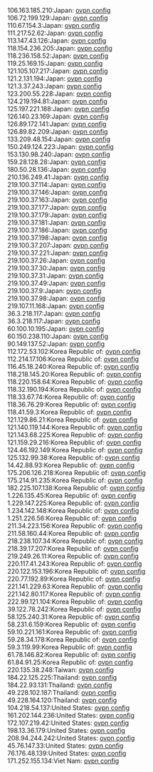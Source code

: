 106.163.185.210:Japan: [ovpn config](vpn/106_163_185_210.ovpn)  
106.72.199.129:Japan: [ovpn config](vpn/106_72_199_129.ovpn)  
110.67.154.3:Japan: [ovpn config](vpn/110_67_154_3.ovpn)  
111.217.52.62:Japan: [ovpn config](vpn/111_217_52_62.ovpn)  
113.147.43.126:Japan: [ovpn config](vpn/113_147_43_126.ovpn)  
118.154.236.205:Japan: [ovpn config](vpn/118_154_236_205.ovpn)  
118.236.158.52:Japan: [ovpn config](vpn/118_236_158_52.ovpn)  
119.25.169.15:Japan: [ovpn config](vpn/119_25_169_15.ovpn)  
121.105.107.217:Japan: [ovpn config](vpn/121_105_107_217.ovpn)  
121.2.131.194:Japan: [ovpn config](vpn/121_2_131_194.ovpn)  
121.3.37.243:Japan: [ovpn config](vpn/121_3_37_243.ovpn)  
123.200.55.228:Japan: [ovpn config](vpn/123_200_55_228.ovpn)  
124.219.194.81:Japan: [ovpn config](vpn/124_219_194_81.ovpn)  
125.197.221.188:Japan: [ovpn config](vpn/125_197_221_188.ovpn)  
126.140.23.169:Japan: [ovpn config](vpn/126_140_23_169.ovpn)  
126.89.172.141:Japan: [ovpn config](vpn/126_89_172_141.ovpn)  
126.89.82.209:Japan: [ovpn config](vpn/126_89_82_209.ovpn)  
133.209.48.154:Japan: [ovpn config](vpn/133_209_48_154.ovpn)  
150.249.124.223:Japan: [ovpn config](vpn/150_249_124_223.ovpn)  
153.130.98.240:Japan: [ovpn config](vpn/153_130_98_240.ovpn)  
159.28.128.28:Japan: [ovpn config](vpn/159_28_128_28.ovpn)  
180.50.28.136:Japan: [ovpn config](vpn/180_50_28_136.ovpn)  
210.136.249.41:Japan: [ovpn config](vpn/210_136_249_41.ovpn)  
219.100.37.114:Japan: [ovpn config](vpn/219_100_37_114.ovpn)  
219.100.37.146:Japan: [ovpn config](vpn/219_100_37_146.ovpn)  
219.100.37.163:Japan: [ovpn config](vpn/219_100_37_163.ovpn)  
219.100.37.177:Japan: [ovpn config](vpn/219_100_37_177.ovpn)  
219.100.37.179:Japan: [ovpn config](vpn/219_100_37_179.ovpn)  
219.100.37.181:Japan: [ovpn config](vpn/219_100_37_181.ovpn)  
219.100.37.186:Japan: [ovpn config](vpn/219_100_37_186.ovpn)  
219.100.37.198:Japan: [ovpn config](vpn/219_100_37_198.ovpn)  
219.100.37.207:Japan: [ovpn config](vpn/219_100_37_207.ovpn)  
219.100.37.221:Japan: [ovpn config](vpn/219_100_37_221.ovpn)  
219.100.37.26:Japan: [ovpn config](vpn/219_100_37_26.ovpn)  
219.100.37.30:Japan: [ovpn config](vpn/219_100_37_30.ovpn)  
219.100.37.31:Japan: [ovpn config](vpn/219_100_37_31.ovpn)  
219.100.37.49:Japan: [ovpn config](vpn/219_100_37_49.ovpn)  
219.100.37.9:Japan: [ovpn config](vpn/219_100_37_9.ovpn)  
219.100.37.98:Japan: [ovpn config](vpn/219_100_37_98.ovpn)  
219.107.11.168:Japan: [ovpn config](vpn/219_107_11_168.ovpn)  
36.3.218.117:Japan: [ovpn config](vpn/36_3_218_117.ovpn)  
36.3.218.117:Japan: [ovpn config](vpn/36_3_218_117.ovpn)  
60.100.10.195:Japan: [ovpn config](vpn/60_100_10_195.ovpn)  
60.150.238.110:Japan: [ovpn config](vpn/60_150_238_110.ovpn)  
90.149.137.52:Japan: [ovpn config](vpn/90_149_137_52.ovpn)  
112.172.53.102:Korea Republic of: [ovpn config](vpn/112_172_53_102.ovpn)  
112.214.17.106:Korea Republic of: [ovpn config](vpn/112_214_17_106.ovpn)  
116.45.18.240:Korea Republic of: [ovpn config](vpn/116_45_18_240.ovpn)  
118.218.145.20:Korea Republic of: [ovpn config](vpn/118_218_145_20.ovpn)  
118.220.158.64:Korea Republic of: [ovpn config](vpn/118_220_158_64.ovpn)  
118.32.190.194:Korea Republic of: [ovpn config](vpn/118_32_190_194.ovpn)  
118.33.67.74:Korea Republic of: [ovpn config](vpn/118_33_67_74.ovpn)  
118.36.76.29:Korea Republic of: [ovpn config](vpn/118_36_76_29.ovpn)  
118.41.59.3:Korea Republic of: [ovpn config](vpn/118_41_59_3.ovpn)  
121.129.86.21:Korea Republic of: [ovpn config](vpn/121_129_86_21.ovpn)  
121.140.119.144:Korea Republic of: [ovpn config](vpn/121_140_119_144.ovpn)  
121.143.68.225:Korea Republic of: [ovpn config](vpn/121_143_68_225.ovpn)  
121.159.29.216:Korea Republic of: [ovpn config](vpn/121_159_29_216.ovpn)  
124.46.192.149:Korea Republic of: [ovpn config](vpn/124_46_192_149.ovpn)  
125.132.99.38:Korea Republic of: [ovpn config](vpn/125_132_99_38.ovpn)  
14.42.88.93:Korea Republic of: [ovpn config](vpn/14_42_88_93.ovpn)  
175.206.126.218:Korea Republic of: [ovpn config](vpn/175_206_126_218.ovpn)  
175.214.91.235:Korea Republic of: [ovpn config](vpn/175_214_91_235.ovpn)  
182.225.107.138:Korea Republic of: [ovpn config](vpn/182_225_107_138.ovpn)  
1.226.135.45:Korea Republic of: [ovpn config](vpn/1_226_135_45.ovpn)  
1.229.147.225:Korea Republic of: [ovpn config](vpn/1_229_147_225.ovpn)  
1.234.142.148:Korea Republic of: [ovpn config](vpn/1_234_142_148.ovpn)  
1.251.226.56:Korea Republic of: [ovpn config](vpn/1_251_226_56.ovpn)  
211.34.223.156:Korea Republic of: [ovpn config](vpn/211_34_223_156.ovpn)  
211.58.160.44:Korea Republic of: [ovpn config](vpn/211_58_160_44.ovpn)  
218.238.107.34:Korea Republic of: [ovpn config](vpn/218_238_107_34.ovpn)  
218.39.17.207:Korea Republic of: [ovpn config](vpn/218_39_17_207.ovpn)  
219.249.26.11:Korea Republic of: [ovpn config](vpn/219_249_26_11.ovpn)  
220.117.41.243:Korea Republic of: [ovpn config](vpn/220_117_41_243.ovpn)  
220.122.153.196:Korea Republic of: [ovpn config](vpn/220_122_153_196.ovpn)  
220.77.192.89:Korea Republic of: [ovpn config](vpn/220_77_192_89.ovpn)  
221.141.229.63:Korea Republic of: [ovpn config](vpn/221_141_229_63.ovpn)  
221.142.80.117:Korea Republic of: [ovpn config](vpn/221_142_80_117.ovpn)  
222.99.121.104:Korea Republic of: [ovpn config](vpn/222_99_121_104.ovpn)  
39.122.78.242:Korea Republic of: [ovpn config](vpn/39_122_78_242.ovpn)  
58.125.240.31:Korea Republic of: [ovpn config](vpn/58_125_240_31.ovpn)  
58.231.6.159:Korea Republic of: [ovpn config](vpn/58_231_6_159.ovpn)  
59.10.221.161:Korea Republic of: [ovpn config](vpn/59_10_221_161.ovpn)  
59.28.34.178:Korea Republic of: [ovpn config](vpn/59_28_34_178.ovpn)  
59.3.119.99:Korea Republic of: [ovpn config](vpn/59_3_119_99.ovpn)  
61.78.146.82:Korea Republic of: [ovpn config](vpn/61_78_146_82.ovpn)  
61.84.91.25:Korea Republic of: [ovpn config](vpn/61_84_91_25.ovpn)  
220.135.38.248:Taiwan: [ovpn config](vpn/220_135_38_248.ovpn)  
184.22.125.225:Thailand: [ovpn config](vpn/184_22_125_225.ovpn)  
184.22.93.131:Thailand: [ovpn config](vpn/184_22_93_131.ovpn)  
49.228.102.187:Thailand: [ovpn config](vpn/49_228_102_187.ovpn)  
49.228.164.120:Thailand: [ovpn config](vpn/49_228_164_120.ovpn)  
104.218.54.137:United States: [ovpn config](vpn/104_218_54_137.ovpn)  
161.202.144.236:United States: [ovpn config](vpn/161_202_144_236.ovpn)  
172.107.219.42:United States: [ovpn config](vpn/172_107_219_42.ovpn)  
198.13.36.179:United States: [ovpn config](vpn/198_13_36_179.ovpn)  
208.94.244.242:United States: [ovpn config](vpn/208_94_244_242.ovpn)  
45.76.147.33:United States: [ovpn config](vpn/45_76_147_33.ovpn)  
76.176.48.139:United States: [ovpn config](vpn/76_176_48_139.ovpn)  
171.252.155.134:Viet Nam: [ovpn config](vpn/171_252_155_134.ovpn)  
